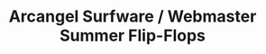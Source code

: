 ---
ee_id: '4386'
site: '1'
type: '2'
long_id: 2017-030 Arcangel Surfware / Webmaster Summer Flip-Flops
url: 2017-030-arcangel-surfware-webmaster-summer-flip-flops
title: Arcangel Surfware / Webmaster Summer Flip-Flops
year: '2017'
medium: Flip-flop sandals
commission:
dims:
pitch:
ps:
live_url:
related: "[4385] [2017-029-arcangel-surfware-webmaster-summer-beach-towel] 2017-029
  Arcangel Surfware / Webmaster Summer Beach Towel"
youtube:
imgs: as-ws-flip-flops-2017-030-database-ih--WtJY.jpg
subheading:
display_year: '2017'
download:
add_credit: w/ Olia Lialina
add_credits:
related_code:
layout: things-i-made
---